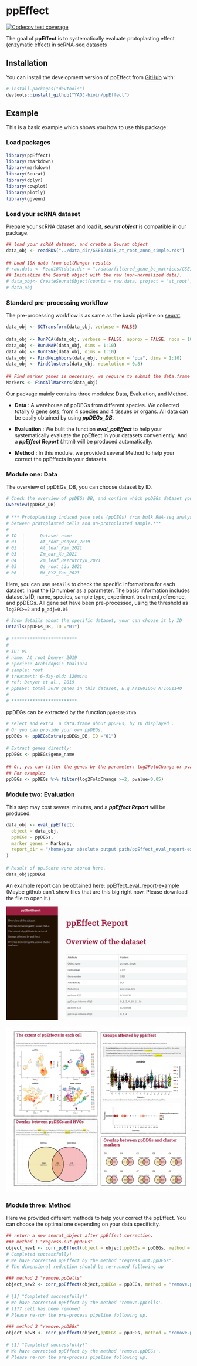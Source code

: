 
<!-- README.md is generated from README.Rmd. Please edit that file -->

# ppEffect

<!-- badges: start -->

[![Codecov test
coverage](https://codecov.io/gh/YAOJ-bioin/ppEffect/branch/master/graph/badge.svg)](https://app.codecov.io/gh/YAOJ-bioin/ppEffect?branch=master)

<!-- badges: end -->

The goal of **ppEffect** is to systematically evaluate protoplasting
effect (enzymatic effect) in scRNA-seq datasets

## Installation

You can install the development version of ppEffect from
[GitHub](https://github.com/) with:

``` r
# install.packages("devtools")
devtools::install_github("YAOJ-bioin/ppEffect")
```

## Example

This is a basic example which shows you how to use this package:

### Load packages

``` r
library(ppEffect)
library(rmarkdown)
library(markdown)
library(Seurat)
library(dplyr)
library(cowplot)
library(plotly)
library(ggvenn)
```

### Load your scRNA dataset

Prepare your scRNA dataset and load it, ***seurat object*** is
compatible in our package.

``` r
## load your scRNA dataset, and create a Seurat object
data_obj <- readRDS("../data_dir/GSE123818_at_root_anno_simple.rds")

## Load 10X data from cellRanger results
# raw.data <- Read10X(data.dir = "./data/filtered_gene_bc_matrices/GSE123818_at_root_anno/")
## Initialize the Seurat object with the raw (non-normalized data).
# data_obj<- CreateSeuratObject(counts = raw.data, project = "at_root", min.cells = 3, min.features = 200)
# data_obj
```

### Standard pre-processing workflow

The pre-processing workflow is as same as the basic pipeline on
[seurat](https://satijalab.org/seurat/articles/pbmc3k_tutorial.html).

``` r
data_obj <- SCTransform(data_obj, verbose = FALSE)

data_obj <- RunPCA(data_obj, verbose = FALSE, approx = FALSE, npcs = 10, seed.use = NULL)
data_obj <- RunUMAP(data_obj, dims = 1:10)
data_obj <- RunTSNE(data_obj, dims = 1:10)
data_obj <- FindNeighbors(data_obj, reduction = "pca", dims = 1:10)
data_obj <- FindClusters(data_obj, resolution = 0.8)

## Find marker genes is necessary, we require to submit the data.frame of marker genes in the module of evaluation.
Markers <- FindAllMarkers(data_obj)
```

Our package mainly contains three modules: Data, Evaluation, and Method.

-   **Data** : A warehouse of ppDEGs from different species. We
    collected totally 6 gene sets, from 4 species and 4 tissues or
    organs. All data can be easily obtained by using ***ppDEGs\_DB***.

-   **Evaluation** : We bulit the function ***eval\_ppEffect*** to help
    your systematically evaluate the ppEffect in your datasets
    conveniently. And a ***ppEffect Report*** (.html) will be produced
    automatically.

-   **Method** : In this module, we provided several Method to help your
    correct the ppEffects in your datasets.

### Module one: Data

The overview of ppDEGs\_DB, you can choose dataset by ID.

``` r
# Check the overview of ppDEGs_DB, and confirm which ppDEGs dataset your will choose.
Overview(ppDEGs_DB)

# *** Protoplasting induced gene sets (ppDEGs) from bulk RNA-seq analysis 
# between protoplasted cells and un-protoplasted sample.*** 
# 
# ID  |      Dataset name 
# 01  |      At_root_Denyer_2019 
# 02  |      At_leaf_Kim_2021 
# 03  |      Zm_ear_Xu_2021 
# 04  |      Zm_leaf_Bezrutczyk_2021 
# 05  |      Os_root_Liu_2021 
# 06  |      Nt_BY2_Yao_2023 
```

Here, you can use `Details` to check the specific informations for each
dataset. Input the ID number as a parameter. The basic information
includes dataset’s ID, name, species, sample type, experiment
treatment,reference, and ppDEGs. All gene set have been pre-processed,
using the threshold as `log2FC>=2` and `p_adj=0.05`

``` r
# Show details about the specific dataset, your can choose it by ID
Details(ppDEGs_DB, ID ="01")

# *************************
# 
# ID: 01 
# name: At_root_Denyer_2019 
# species: Arabidopsis thaliana 
# sample: root 
# treatment: 6-day-old; 120mins 
# ref: Denyer et al., 2019 
# ppDEGs: total 3678 genes in this dataset, E.g AT1G01060 AT1G01140 
# 
# *************************
```

ppDEGs can be extracted by the function `ppDEGsExtra`.

``` r
# select and extra  a data.frame about ppDEGs, by ID displayed .
# Or you can provide your own ppDEGs.
ppDEGs <- ppDEGsExtra(ppDEGs_DB, ID ="01")

# Extract genes directly:
ppDEGs <- ppDEGs$gene_name

## Or, you can filter the genes by the parameter: log2FoldChange or pvalue.
## For example:
ppDEGs <- ppDEGs %>% filter(log2FoldChange >=2, pvalue<0.05)
```

### Module two: Evaluation

This step may cost several minutes, and a ***ppEffect Report*** will be
produced.

``` r
data_obj <- eval_ppEffect(
  object = data_obj,
  ppDEGs = ppDEGs,
  marker_genes = Markers,
  report_dir = "/home/your absolute output path/ppEffect_eval_report-example.html"
)

# Result of pp.Score were stored here.
data_obj$ppDEGs
```

An example report can be obtained here:
[ppEffect\_eval\_report-example](./man/ppEffect_eval_report-example.html)
(Maybe github can’t show files that are this big right now. Please
download the file to open it.)

![](man/figures/README_ppEffect_Report_example.png "ppEffect Report")

![](man/figures/README_ppEffect_Report_example_2.png "ppEffect Report 2")

### Module three: Method

Here we provided different methods to help your correct the ppEffect.
You can choose the optimal one depending on your data specificity.

``` r
## return a new seurat_object after ppEffect correction.
### method 1 "regress.out.ppDEGs"
object_new1 <- corr_ppEffect(object = object,ppDEGs = ppDEGs, method = "regress.out.ppDEGs")
# Completed successfully!
# We have corrected ppEffect by the method "regress.out.ppDEGs".
# The dimensional reduction should be re-runned following up
```

``` r
### method 2 "remove.ppCells"
object_new2 <- corr_ppEffect(object,ppDEGs = ppDEGs, method = "remove.ppCells")

# [1] "Completed successfully!"
# We have corrected ppEffect by the method 'remove.ppCells'.
# 1177 cell has been removed
# Please re-run the pre-process pipeline following up.
```

``` r
### method 3 "remove.ppDEGs"
object_new3 <- corr_ppEffect(object,ppDEGs = ppDEGs, method = "remove.ppDEGs")

# [1] "Completed successfully!"
# We have corrected ppEffect by the method 'remove.ppDEGs'.
# Please re-run the pre-process pipeline following up.
```
